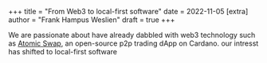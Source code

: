 +++
title = "From Web3 to local-first software"
date = 2022-11-05
[extra]
author = "Frank Hampus Weslien"
draft = true
+++

We are passionate about
have already dabbled with web3 technology such as [Atomic Swap](https://atomic-swap.io/),
an open-source p2p trading dApp on Cardano. our intresst has shifted to local-first software
